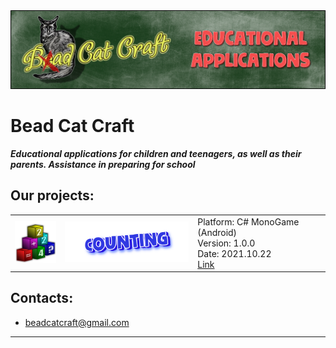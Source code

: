 <img src="images/beadcat_topper.png">

# Bead Cat Craft

_**Educational applications for children and teenagers, as well as their parents. Assistance in preparing for school**_

## Our projects:

<table><tr>
<td> <a href="https://beadcat.github.io/chytalochka/"><img src="chytalochka/images/icon_618.png" alt="Drawing" style="width: 84px;"></a> </td>
<td> <a href="https://beadcat.github.io/chytalochka/"><img src="chytalochka/images/logo_en.png" alt="Drawing" style="width: 250px;"></a> </td>
<td> Platform: C# MonoGame (Android) <br> Version: 1.0.0 <br> Date: 2021.10.22 <br> <a href="https://beadcat.github.io/chytalochka/">Link</a> </td>
</tr></table>



## Contacts:
- beadcatcraft@gmail.com

----
